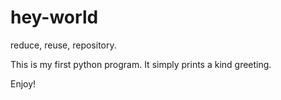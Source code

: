 # hey-world
reduce, reuse, repository. 

This is my first python program. It simply prints a kind greeting.

Enjoy!
